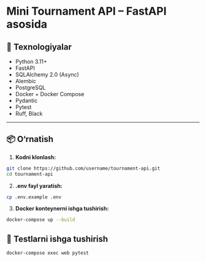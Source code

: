 # Mini Tournament API – FastAPI asosida


## 🚀 Texnologiyalar

- Python 3.11+
- FastAPI
- SQLAlchemy 2.0 (Async)
- Alembic
- PostgreSQL
- Docker + Docker Compose
- Pydantic
- Pytest
- Ruff, Black

---

## 📦 O‘rnatish

1. **Kodni klonlash:**

```bash
git clone https://github.com/username/tournament-api.git
cd tournament-api
```

2. **.env fayl yaratish:**

```bash
cp .env.example .env
```

3. **Docker konteynerni ishga tushirish:**

```bash
docker-compose up --build
```

## 🧪 Testlarni ishga tushirish

```bash
docker-compose exec web pytest
```

